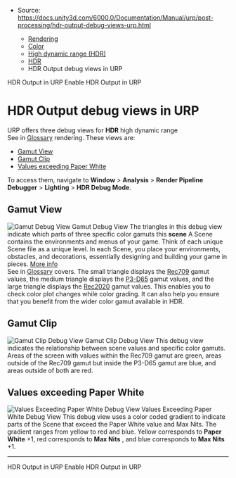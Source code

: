 * Source: https://docs.unity3d.com/6000.0/Documentation/Manual/urp/post-processing/hdr-output-debug-views-urp.html

  * [Rendering](https://docs.unity3d.com/6000.0/Documentation/Manual/rendering-and-post-processing.html)
  * [Color](https://docs.unity3d.com/6000.0/Documentation/Manual/graphics-color.html)
  * [High dynamic range (HDR)](https://docs.unity3d.com/6000.0/Documentation/Manual/hdr-landing.html)
  * [HDR](https://docs.unity3d.com/6000.0/Documentation/Manual/urp/post-processing/hdr-in-urp.html)
  * HDR Output debug views in URP


[](https://docs.unity3d.com/6000.0/Documentation/Manual/urp/post-processing/hdr-output.html)
HDR Output in URP
[](https://docs.unity3d.com/6000.0/Documentation/Manual/urp/post-processing/enable-hdr-output-urp.html)
Enable HDR Output in URP
# HDR Output debug views in URP
URP offers three debug views for **HDR** high dynamic range  
See in [Glossary](https://docs.unity3d.com/6000.0/Documentation/Manual/Glossary.html#HDR) rendering.
These views are:
  * [Gamut View](https://docs.unity3d.com/6000.0/Documentation/Manual/urp/post-processing/hdr-output-debug-views-urp.html#gamut-view)
  * [Gamut Clip](https://docs.unity3d.com/6000.0/Documentation/Manual/urp/post-processing/hdr-output-debug-views-urp.html#gamut-clip)
  * [Values exceeding Paper White](https://docs.unity3d.com/6000.0/Documentation/Manual/urp/post-processing/hdr-output-debug-views-urp.html#values-exceeding-paper-white)


To access them, navigate to **Window** > **Analysis** > **Render Pipeline Debugger** > **Lighting** > **HDR Debug Mode**.
## Gamut View
![Gamut Debug View](https://docs.unity3d.com/6000.0/Documentation/uploads/urp/post-proc/hdr/HDR-Output-GamutView.png) Gamut Debug View
The triangles in this debug view indicate which parts of three specific color gamuts this **scene** A Scene contains the environments and menus of your game. Think of each unique Scene file as a unique level. In each Scene, you place your environments, obstacles, and decorations, essentially designing and building your game in pieces. [More info](https://docs.unity3d.com/6000.0/Documentation/Manual/CreatingScenes.html)  
See in [Glossary](https://docs.unity3d.com/6000.0/Documentation/Manual/Glossary.html#Scene) covers. The small triangle displays the [Rec709](https://en.wikipedia.org/wiki/Rec._709) gamut values, the medium triangle displays the [P3-D65](https://en.wikipedia.org/wiki/DCI-P3) gamut values, and the large triangle displays the [Rec2020](https://en.wikipedia.org/wiki/Rec._2020) gamut values. This enables you to check color plot changes while color grading. It can also help you ensure that you benefit from the wider color gamut available in HDR.
## Gamut Clip
![Gamut Clip Debug View](https://docs.unity3d.com/6000.0/Documentation/uploads/urp/post-proc/hdr/HDR-Output-GamutClip.png) Gamut Clip Debug View
This debug view indicates the relationship between scene values and specific color gamuts. Areas of the screen with values within the Rec709 gamut are green, areas outside of the Rec709 gamut but inside the P3-D65 gamut are blue, and areas outside of both are red.
## Values exceeding Paper White
![Values Exceeding Paper White Debug View](https://docs.unity3d.com/6000.0/Documentation/uploads/urp/post-proc/hdr/HDR-Output-OverPaperWhite.png) Values Exceeding Paper White Debug View
This debug view uses a color coded gradient to indicate parts of the Scene that exceed the Paper White value and Max Nits. The gradient ranges from yellow to red and blue. Yellow corresponds to **Paper White** +1, red corresponds to **Max Nits** , and blue corresponds to **Max Nits** +1.
* * *
[](https://docs.unity3d.com/6000.0/Documentation/Manual/urp/post-processing/hdr-output.html)
HDR Output in URP
[](https://docs.unity3d.com/6000.0/Documentation/Manual/urp/post-processing/enable-hdr-output-urp.html)
Enable HDR Output in URP
